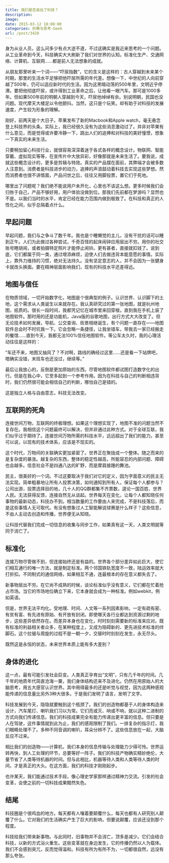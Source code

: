 ```yaml
---
title: 我们是否高估了科技？
description: 
image: 
date: 2015-03-12 18:08:00
categories: 折腾与思考-Geek
url: /post/3428
---
```


身为从业人员，这么问多少有点大逆不道，不过这确实是我近来思考的一个问题。从工业革命到今天，科技确实大大刷新了我们对世界的认知。标准化生产、交通网络、计算机、互联网……都是前人无法想象的成就。

从朋友那里听来一个词——“吓尿指数”，它的含义是这样的：古人穿越到未来某个时期，那里的生活水平足够把他吓尿所需的年代差。想像一下，中世纪的人向前穿越了500年，仍可以适应新时代的生活。因为这黑暗动荡的500年里，文明近乎停滞。要把他彻底吓尿，或许得到工业革命之后，让他看一眼汽车。那可是1000多年。但如果500年前的明朝人穿越到今天，吓尿他绰绰有余。别说明朝，民国也没问题。现代摩天大楼足以令他颤抖。当然，这只是个玩笑。却有助于对科技的发展速度，产生较为形象的理解。

刚好，前两天是个大日子。苹果发布了新的Macbook和Apple watch，毫无悬念登上科技界的头条。实际上，我已经很久没有为这些消息激动过了。并非对苹果有什么意见，而是觉得或许要冷静一下，跳出人们的追捧和对科技的美好憧憬，想象一下真实的未来生活。

只要稍加留心科技行业，就很容易深深着迷于各式各样的概念设计。物联网、智能穿戴、虚拟现实等等，在宣传片中大放异彩，好像那就是未来生活了。要我说，成就这些概念设计的，更多是剪辑与特效。真实的产品摆在面前，其弊端才会被多数人注意到。消费者是科技进步的动力，追捧的声浪鼓动着科技去实现这些梦想。然而消费者也很不讲情面，产品问世之后，往往又用脚投票，置它们于死地。

哪里出了问题呢？我们绝不能说用户未开化，心里也不该这么想。更多时候我们会归咎于自己，产品不够好用，用户体验没做到位。那我们先前都在梦游吗？显然也不是。以我们当时的水平，肯定已经在能力范围内做到极致了。在科技和真正的人性化之间，似乎总隔着点什么。

## 早起问题

早起问题，我们与之争斗了数千年。我也是个睡懒觉的主儿，没有干扰的话可以睡到正午。人们为此做过各种尝试，千奇百怪的起床闹钟应用层出不穷。用你的社交账号瞎胡闹，或者拍摄特定照片才能停止闹铃。更有甚者，直接就扣钱了。说到底，它们都属于同一类，通过增添麻烦，迫使人们去做违背本能意愿的事情。实际上，靠外力维持的习惯，绝对无法持久。没有坚定意志的人，并不会因为一张健身卡就改头换面。要在精神层面影响我们，现有的科技水平还差得远。

## 地图与信任

在物质领域，一切开始数字化，地图是个很典型的例子。认识世界、认识脚下的土地，这个需求从人类诞生以来就存在。我认真研究过的第一张地图，就是杭州地图，纸质的。很长一段时间，我都凭记忆在城市里来回穿梭。直到我在手机上装了地图软件。那时用的还是功能机，Java版的谷歌地图，出行方式大大改变了。但无论技术如何发展，导航、公交查询、街景相继诞生，有个问题一直存在——地图软件总会时不时坑我一下。它会忽略一条捷径，让我坐错车，带我去一家已经搬走的餐馆……直到今天，我都无法100%信任地图软件。等公车太久时，我的心理活动往往是这样的：

“车还不来，地图又抽风了？不对啊，路线的确经过这里……还是看一下站牌吧，嗯确实没错，末班车也还没过，继续等。”

最后让我放心的，反倒是更加原始的东西。尽管地图软件都试图打造数字化的出行。但是在我心中，它至多起到一个参考作用。因为在科技与自己的判断相违背时，我们仍然很可能会相信自己的判断，哪怕自己是错的。

这是独立人格与自由意志，科技无法改变。

## 互联网的死角

连接世间万物，互联网的终极理想。如果这个理想实现了，地图不准的问题当然不复存在。我相信这个问题最终可以解决，但并非通过此种方式。对于全球互联，我们似乎过于期待了。连接世间万物所需的科技水平，远远超出了我们的能力。甚至可以说，以现有的技术体系，应该是不现实的。

这个时代，万物间的关联确实更加紧密了。世界正在聚拢成一个整体。随之而来的是复杂度的暴涨。越复杂的东西，整体的稳定性越高，所能容忍的内部问题、障碍也会越多。信息社会不是四通八达的旷野，而是摩肩接踵的舞池。

民主，很美好的一个词。不过这要取决于我们对它的定义，因为字面意义的民主无法实现。简单粗暴地让所有人投票决策，如何通知到所有人，保证每个人都参与？公司出游，投票选择目的地，几十人的QQ群都集不齐票数，遑论一国百姓、世界人民。无法获得反馈，连接自然无从谈起。世界每天在变化，让每个人都知晓任何事物的最新动态，科技办不到。相当数量的工作要由人来完成，不是科技落后，而是这些事情人无可取代。有没有想象过人工智能解说球赛是什么样子？这些信息，不由人主动去创造和传播，世界便无从知晓。

让科技代替我们完成一切信息的收集与同步工作，如果真有这一天，人类文明就等同于消亡了。

## 标准化 

连接万物尽管做不到，但连接始终还是有益的。世界各个部分差异如此巨大，使它们相互通行的唯一方法，就是制定标准。两个邻国铁轨宽度不一致，陆运效率就大打折扣。不同制式的通信网络，如果相互不通，连最根本的存在意义都失去了。

新事物层出不穷。在它尚不成熟的时候，谈论标准似乎没有意义，它们都在忙着抢占市场。当它的市场地位确立下来，它本身就会成为一种标准。例如webkit，例如英语。

但是，世界无法平均化。受地理、时间、人文等一系列因素影响，一定有疏有密、有贫有富、有先进有原始、有开放有封闭。即使哪天各行业都达到资源过剩的地步，这些差异依然存在。而差异本身也在变化，时时刻刻需要新的标准来应对。既有标准的利益相关者众多，在某种程度上，又成为阻碍新的、更先进技术标准的绊脚石。这个拉锯与周旋的过程不是一朝一夕，交替时时刻刻在发生，永无尽头。

既然这是永恒的状态，未来世界本质上能有多大差别？

## 身体的进化

这一点，最有可能引发社会巨变。人类真正孕育出“文明”，只有几千年的时间。几千年的地质年代简直沧海一粟，我们身体结构还来不及进化。仍然在用原始人的大脑思考，用五大感官认识世界。其中用得最多的还是听觉与视觉，因为这两种感观能传递的信息量比另外3种大很多。于是我们发明了语言，发明了文字。

科技发展到今天，隐隐就要触到这个瓶颈了。我们的创造物都基于人的身体构造来设计，汽车尾灯、喇叭我们习以为常。它们亮或灭、响或不响，就以这种二进制的方式向我们传递信息。我们的科技成果完全有能力传递出更丰富的信息。但只要是人在驾驶，这件事情就到此为止，我们的感观限制了我们。一排复杂的指示灯，我们眼睛处理不了。多种不同音调的喇叭，耳朵分辨不了。这些信息放在一起，大脑反应不过来。

相比我们的创造物——计算机，我们本身的信息传输与处理能力少得可怜。世界运转再快，到人工处理的环节，总要等好一阵子。我们的科技产物确实精妙绝伦，大量节省了人类等待机器的时间。但与此相比，机器等待人类和人类等待人类的时间，才是真正的大头。在这方面，我们的科技才刚刚起步。

也许某天，我们能通过技术手段，像心理史学家那样通过精神力交流。引发的社会变革，会使之前的一切科技成果黯然失色。

## 结尾

科技圈是个很鸡血的地方。每天都有人嚷着要颠覆什么，每天也都有人研究别人颠覆了什么。它对我们的生活确实产生了巨大的影响，但要说颠覆，应该还没到那个程度。

科技给我们带来新事物。与此同时，旧事物并不会消亡，顶多是减少。它们会结合科技，以新的方式浴火重生。这些变革就在身边发生，它的传播仍然以人为载体。我们不会感到突兀，反而觉得温和。科技有所为有所不为，一切都很自然，远没有那么夸张。